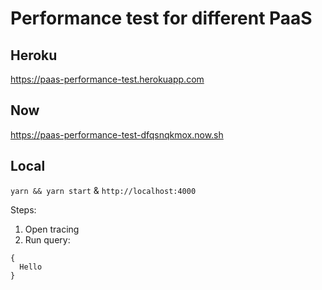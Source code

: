 # Performance test for different PaaS


## Heroku
https://paas-performance-test.herokuapp.com

## Now
https://paas-performance-test-dfqsnqkmox.now.sh

## Local
`yarn && yarn start` & `http://localhost:4000`

Steps:
1. Open tracing
2. Run query:
```
{
  Hello
}
```

